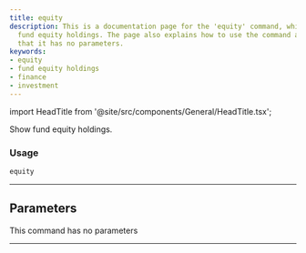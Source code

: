 ```yaml
---
title: equity
description: This is a documentation page for the 'equity' command, which displays
  fund equity holdings. The page also explains how to use the command and mentions
  that it has no parameters.
keywords:
- equity
- fund equity holdings
- finance
- investment
---
```


import HeadTitle from '@site/src/components/General/HeadTitle.tsx';

<HeadTitle title="equity - Funds - Reference | OpenBB Terminal Docs" />

Show fund equity holdings.

### Usage

```python
equity
```

---

## Parameters

This command has no parameters


---
